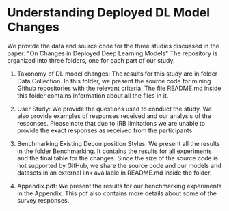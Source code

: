 # Understanding Deployed DL Model Changes

We provide the data and source code for the three studies discussed in the paper: "On Changes in Deployed Deep Learning Models"
The repository is organized into three folders, one for each part of our study.

1. Taxonomy of DL model changes: The results for this study are in folder Data Collection. In this folder, we present the source code for mining Github repositories with the relevant criteria. The file README.md inside this folder contains information about all the files in it.

2. User Study: We provide the questions used to conduct the study. We also provide examples of responses received and our analysis of the responses. Please note that due to IRB limitations we are unable to provide the exact responses as received from the participants.

3. Benchmarking Existing Decomposition Styles:  We present all the results in the folder Benchmarking. It contains the results for all experiments and the final table for the changes. Since the size of the source code is not supported by GitHub, we share the source code and our models and datasets in an external link available in README.md inside the folder.

4. Appendix.pdf: We present the results for our benchmarking experiments in the Appendix. This pdf also contains more details about some of the survey responses.
